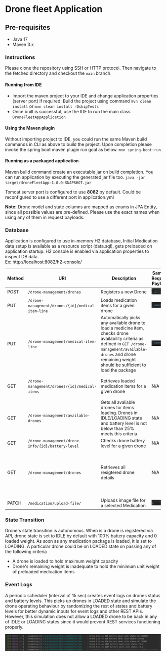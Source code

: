 # Drone fleet Application

## Pre-requisites
   * Java 17
   * Maven 3.x

### Instructions
Please clone the repository using SSH or HTTP protocol. Then navigate to the fetched directory and checkout the `main` branch. 

#### Running from IDE
* Import the maven project to your IDE and change application properties (server port) if required. Build the project using command `mvn clean install` or `mvn clean install -DskipTests`
* Once built is successful, use the IDE to run the main class `DroneFleetAppApplication`

#### Using the Maven plugin
Without importing project to IDE, you could run the same Maven build commands in CLI as above to build the project. Upon completion please invoke the spring boot maven plugin run goal as below.
`mvn spring-boot:run`

#### Running as a packaged application
Maven build command create an executable jar on build completion. You can run application by executing the generated jar file too.
`java -jar target/droneFleetApp-1.0.0-SNAPSHOT.jar`

Tomcat server port is configured to use **8082** by default. Could be reconfigured to use a different port in application.yml

**Note:** Drone model and state columns are mapped as enums in JPA Entity, since all possible values are pre-defined. Please use the exact names when using any of them in request payloads.

### Database
Application is configured to use in-memory H2 database, Initial Medication data setup is available as a resource script (data.sql), gets preloaded on application startup. H2 console is enabled via application properties to inspect DB data.  
Ex: http://localhost:8082/h2-console/

| Method | URI                                             | Description                                                                                                                                                                                                                    | Sample Request Payload     | Response                       |
|--------|-------------------------------------------------|--------------------------------------------------------------------------------------------------------------------------------------------------------------------------------------------------------------------------------|----------------------------|--------------------------------|
| POST   | `/drone-management/drones`                       | Registers a new Drone                                                                                                                                                                                                          | ![img.png](images/1.png)   | ![img.png](images/img.png)     |
| PUT    | `/drone-management/drones/{id}/medical-item-line` | Loads medication items for a given drone                                                                                                                                                                                       | ![img_1.png](images/2.png) | ![img_5.png](images/img_5.png) |
| PUT    | `/drone-management/medical-item-line`            | Automatically picks any available drone to load a medicine item, checks drone availability criteria as defined in `GET /drone-management/available-drones` and drone remaining weight should be sufficient to load the package | ![img_1.png](images/2.png) | ![img_6.png](images/img_6.png) |
| GET    | `/drone-management/drones/{id}/medical-items`     | Retrieves loaded medication items for a given drone                                                                                                                                                                            | N/A                        | ![img_2.png](images/img_2.png) |
| GET    | `/drone-management/available-drones`             | Gets all avaliable drones for items loading. Drones in IDLE/LOADING state and battery level is not below than 25% meets this criteria                                                                                          | N/A                        | ![img_7.png](images/img_7.png) |
| GET    | `/drone-management/drone-info/{id}/battery-level` | Checks drone battery level for a given drone                                                                                                                                                                                   | N/A                        | ![img_4.png](images/img_4.png) |
| GET    | `/drone-management/drones`                        | Retrieves all resigtered drone details                                                                                                                                                                                         | N/A                        | ![img_8.png](images/img_8.png) |
|        |                                                   |                                                                                                                                                                                                                                |                            |                                |
| PATCH  | `/medication/upload-file/`                        | Uploads image file for a selected Medication                                                                                                                                                                                   | ![img.png](images/upload.png)     | ![img.png](images/uploadSuccess.png)  |

### State Transition
 Drone's state transition is autonomous. When is a drone is registered via API, drone state is set to IDLE by default with 100% battery capacity and 0 loaded weight. 
 As soon as any medication package is loaded, it is set to LOADING. A particular drone could be on LOADED state on passing any of the following criteria
* A drone is loaded to hold maximum weight capacity
* Drone's remaining weight is inadequate to hold the minimum unit weight of preloaded medication items

### Event Logs
A periodic scheduler (interval of 15 sec) creates event logs on drones status and battery levels. 
This picks up drones in LOADED state and simulate the drone operating behaviour by randomizing the rest of states and battery levels for better dynamic inputs for event logs and other REST APIs.
However, this simulation does not allow a LOADED drone to be back in any of IDLE or LOADING states since it would prevent REST services functioning properly.

![img_9.png](images/img_9.png)